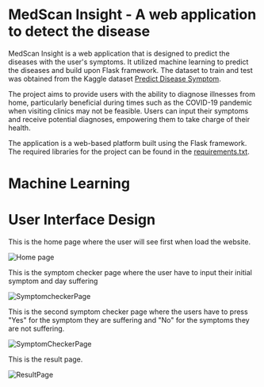# MedScan Insight - A web application to detect the disease

MedScan Insight is a web application that is designed to predict the diseases with the user's symptoms. It utilized machine learning to predict the diseases and build upon Flask framework. The dataset to train and test was obtained from the Kaggle dataset [Predict Disease Symptom](https://www.kaggle.com/datasets/karthikudyawar/disease-symptom-prediction).

The project aims to provide users with the ability to diagnose illnesses from home, particularly beneficial during times such as the COVID-19 pandemic when visiting clinics may not be feasible. Users can input their symptoms and receive potential diagnoses, empowering them to take charge of their health.

The application is a web-based platform built using the Flask framework. The required libraries for the project can be found in the [requirements.txt](https://github.com/Kolinhtetwin/MedScan-Insight/blob/f95cb750e32da3293f39d5bd5dd19fbba5de06d1/requirements.txt).

# Machine Learning


# User Interface Design
This is the home page where the user will see first when load the website.

![Home page](https://github.com/Kolinhtetwin/MedScan-Insight/blob/aa0eb87aacb496d3340ba2249b9c74776417830f/user%20interface%20images/Home%20page.png)

This is the symptom checker page where the user have to input their initial symptom and day suffering

![SymptomcheckerPage](https://github.com/Kolinhtetwin/MedScan-Insight/blob/da59e677c7c9142310ed0656d1359cf7bd5b7dcf/user%20interface%20images/Symptom_asking.png)

This is the second symptom checker page where the users have to press "Yes" for the symptom they are suffering and "No" for the symptoms they are not suffering.

![SymptomCheckerPage](https://github.com/Kolinhtetwin/MedScan-Insight/blob/da59e677c7c9142310ed0656d1359cf7bd5b7dcf/user%20interface%20images/Symptom_yes_no.png)

This is the result page.

![ResultPage](https://github.com/Kolinhtetwin/MedScan-Insight/blob/da59e677c7c9142310ed0656d1359cf7bd5b7dcf/user%20interface%20images/disease_result.png)
